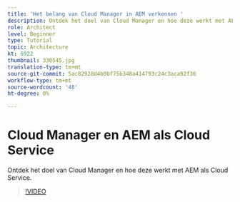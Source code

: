 ```yaml
---
title: 'Het belang van Cloud Manager in AEM verkennen '
description: Ontdek het doel van Cloud Manager en hoe deze werkt met AEM als Cloud Service.
role: Architect
level: Beginner
type: Tutorial
topic: Architecture
kt: 6922
thumbnail: 330545.jpg
translation-type: tm+mt
source-git-commit: 5ac82928d4b0bf75b348a414793c24c3aca92f36
workflow-type: tm+mt
source-wordcount: '48'
ht-degree: 0%

---
```



# Cloud Manager en AEM als Cloud Service

Ontdek het doel van Cloud Manager en hoe deze werkt met AEM als Cloud Service.

>[!VIDEO](https://video.tv.adobe.com/v/330545/?quality=12&learn=on)